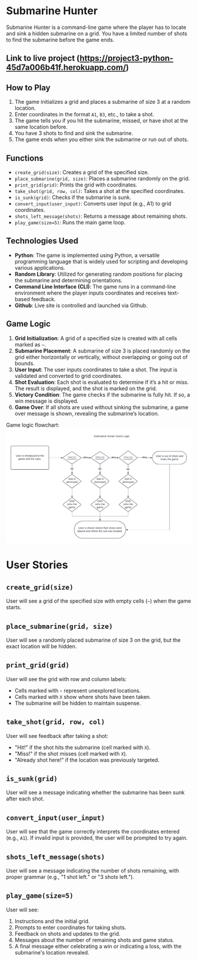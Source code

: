 # Submarine Hunter

Submarine Hunter is a command-line game where the player has to locate and sink a hidden submarine on a grid. You have a limited number of shots to find the submarine before the game ends.

## Link to live project (https://project3-python-45d7a006b41f.herokuapp.com/)

## How to Play

1. The game initializes a grid and places a submarine of size 3 at a random location.
2. Enter coordinates in the format `A1`, `B3`, etc., to take a shot.
3. The game tells you if you hit the submarine, missed, or have shot at the same location before.
4. You have 3 shots to find and sink the submarine.
5. The game ends when you either sink the submarine or run out of shots.

## Functions

- `create_grid(size)`: Creates a grid of the specified size.
- `place_submarine(grid, size)`: Places a submarine randomly on the grid.
- `print_grid(grid)`: Prints the grid with coordinates.
- `take_shot(grid, row, col)`: Takes a shot at the specified coordinates.
- `is_sunk(grid)`: Checks if the submarine is sunk.
- `convert_input(user_input)`: Converts user input (e.g., A1) to grid coordinates.
- `shots_left_message(shots)`: Returns a message about remaining shots.
- `play_game(size=5)`: Runs the main game loop.

## Technologies Used

- **Python**: The game is implemented using Python, a versatile programming language that is widely used for scripting and developing various applications.
- **Random Library**: Utilized for generating random positions for placing the submarine and determining orientations.
- **Command Line Interface (CLI)**: The game runs in a command-line environment where the player inputs coordinates and receives text-based feedback.
- **Github**: Live site is controlled and launched via Github.

## Game Logic

1. **Grid Initialization**: A grid of a specified size is created with all cells marked as `~`.
2. **Submarine Placement**: A submarine of size 3 is placed randomly on the grid either horizontally or vertically, without overlapping or going out of bounds.
3. **User Input**: The user inputs coordinates to take a shot. The input is validated and converted to grid coordinates.
4. **Shot Evaluation**: Each shot is evaluated to determine if it’s a hit or miss. The result is displayed, and the shot is marked on the grid.
5. **Victory Condition**: The game checks if the submarine is fully hit. If so, a win message is displayed.
6. **Game Over**: If all shots are used without sinking the submarine, a game over message is shown, revealing the submarine’s location.

Game logic flowchart: 
![alt text](<assets/readmeassets/game logic.png>)

# User Stories

## `create_grid(size)`

User will see a grid of the specified size with empty cells (`~`) when the game starts.

## `place_submarine(grid, size)`

User will see a randomly placed submarine of size 3 on the grid, but the exact location will be hidden.

## `print_grid(grid)`

User will see the grid with row and column labels:
- Cells marked with `~` represent unexplored locations.
- Cells marked with `X` show where shots have been taken.
- The submarine will be hidden to maintain suspense.

## `take_shot(grid, row, col)`

User will see feedback after taking a shot:
- "Hit!" if the shot hits the submarine (cell marked with `X`).
- "Miss!" if the shot misses (cell marked with `X`).
- "Already shot here!" if the location was previously targeted.

## `is_sunk(grid)`

User will see a message indicating whether the submarine has been sunk after each shot.

## `convert_input(user_input)`

User will see that the game correctly interprets the coordinates entered (e.g., `A1`). If invalid input is provided, the user will be prompted to try again.

## `shots_left_message(shots)`

User will see a message indicating the number of shots remaining, with proper grammar (e.g., "1 shot left." or "3 shots left.").

## `play_game(size=5)`

User will see:
1. Instructions and the initial grid.
2. Prompts to enter coordinates for taking shots.
3. Feedback on shots and updates to the grid.
4. Messages about the number of remaining shots and game status.
5. A final message either celebrating a win or indicating a loss, with the submarine's location revealed.
